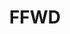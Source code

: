---
template: HomePage
slug: ''
title: FFWD
meta:
  description: This is a meta description.
  title: FFWD
---